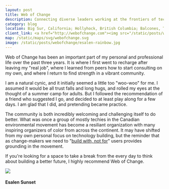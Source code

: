 ```yaml
---
layout: post
title: Web of Change
description: Connecting diverse leaders working at the frontiers of technology and social change
category: blog
location: Big Sur, California; Hollyhock, British Columbia; Balcones, Texas
client_link: <a href="http://webofchange.com"><img src="/static/posts/webofchange/webofchange.png" alt="Web of Change"></a>
map: /static/maps/svg/webofchange.svg
image: /static/posts/webofchange/esalen-rainbow.jpg
---
```


Web of Change has been an important part of my personal and professional life over the past three years. It is where I first went to recharge after leaving my "real job", where I learned from peers how to start consulting on my own, and where I return to find strength in a vibrant community.

I am a natural cynic, and it initially seemed a little too "woo-woo" for me. I assumed it would be all trust falls and long hugs, and rolled my eyes at the thought of a summer camp for adults. But I followed the recommendation of a friend who suggested I go, and decided to at least play along for a few days. I am glad that I did, and pretending became practice.

The community is both incredibly welcoming and challenging itself to do better. What was once a group of mostly techies in the Canadian environmental movement has become a resiliant organization with many inspiring organizers of color from across the continent. It may have shifted from my own personal focus on technology building, but the reminder that as change-makers we need to "[build with, not for](http://www.buildwith.org)" users provides grounding in the movement.

If you're looking for a space to take a break from the every day to think about building a better future, I highly recommend Web of Change.

<div class="thumb two-third center">
<a href="https://www.flickr.com/photos/jlevinger/22050362908/"><img src="https://farm1.staticflickr.com/658/22050362908_b6aff6078c_z_d.jpg"></a>
<h4>Esalen Sunset</h4>
</div>